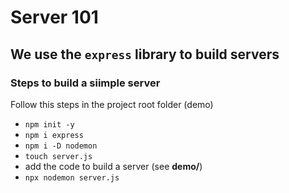 # Server 101
## We use the `express` library to build servers 

### Steps to build a siimple server 
Follow this steps in the project root folder (demo)
- `npm init -y`
- `npm i express`
- `npm i -D nodemon`
- `touch server.js`
- add the code to build a server (see **demo/**)
- `npx nodemon server.js`

